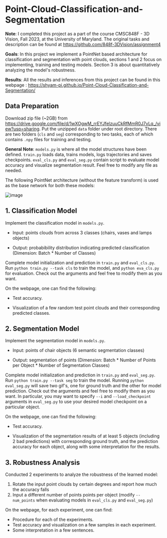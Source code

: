 # Point-Cloud-Classification-and-Segmentation

**Note**:  I completed this project as a part of the course CMSC848F - 3D Vision, Fall 2023, at the University of Maryland. The original tasks and description can be found at https://github.com/848f-3DVision/assignment4 

**Goals**: In this project we implement a PointNet based architecture for classification and segmentation with point clouds, sections 1 and 2 focus on implementing, training and testing models. Section 3 is about quantitatively analyzing the model's robustness.

**Results**: All the results and inferences from this project can be found in this webpage : https://shyam-pi.github.io/Point-Cloud-Classification-and-Segmentation/ 

## Data Preparation
Download zip file (~2GB) from https://drive.google.com/file/d/1wXOgwM_rrEYJfelzuuCkRfMmR0J7vLq_/view?usp=sharing. Put the unzipped `data` folder under root directory. There are two folders (`cls` and `seg`) corresponding to two tasks, each of which contains `.npy` files for training and testing.

**General Note**: `models.py` is where all the model structures have been defined. `train.py` loads data, trains models, logs trajectories and saves checkpoints. `eval_cls.py` and `eval_seg.py` contain script to evaluate model accuracy and visualize segmentation result. Feel free to modify any file as needed.

The following PointNet architecture (without the feature transform) is used as the base network for both these models:

![image](https://github.com/Shyam-pi/Point-Cloud-Classification-and-Segmentation/assets/57116285/94218436-a3c1-436a-9032-732221301ed4)


## 1. Classification Model
Implement the classification model in `models.py`.

- Input: points clouds from across 3 classes (chairs, vases and lamps objects)

- Output: probabibility distribution indicating predicted classification (Dimension: Batch * Number of Classes)

Complete model initialization and prediction in `train.py` and `eval_cls.py`. Run `python train.py --task cls` to train the model, and `python eva_cls.py` for evaluation. Check out the arguments and feel free to modify them as you want.

On the webpage, one can find the following: 

- Test accuracy.

- Visualization of a few random test point clouds and their corresponding predicted classes.
 
## 2. Segmentation Model 
Implement the segmentation model in `models.py`.  

- Input: points of chair objects (6 semantic segmentation classes) 

- Output: segmentation of points (Dimension: Batch * Number of Points per Object * Number of Segmentation Classes)

Complete model initialization and prediction in `train.py` and `eval_seg.py`. Run `python train.py --task seg` to train the model. Running `python eval_seg.py` will save two gif's, one for ground truth and the other for model prediction. Check out the arguments and feel free to modify them as you want. In particular, you may want to specify `--i` and `--load_checkpoint` arguments in `eval_seg.py` to use your desired model checkpoint on a particular object.

On the webpage, one can find the following: 

- Test accuracy.

- Visualization of the segmentation results of at least 5 objects (including 2 bad predictions) with corresponding ground truth, and the prediction accuracy for each object, along with some interpretation for the results.
  
## 3. Robustness Analysis
Conducted 2 experiments to analyze the robustness of the learned model:
1. Rotate the input point clouds by certain degrees and report how much the accuracy falls
2. Input a different number of points points per object (modify `--num_points` when evaluating models in `eval_cls.py` and `eval_seg.py`)

On the webpage, for each experiment, one can find:

- Procedure for each of the experiments.
- Test accuracy and visualization on a few samples in each experiment.
- Some interpretation in a few sentences.


